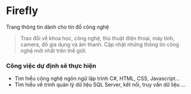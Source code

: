 # Firefly
Trang thông tin dành cho tín đồ công nghệ
> Trao đổi về khoa học, công nghệ, thủ thuật điện thoại, máy tính, camera, đồ gia dụng và âm thanh.
> Cập nhật những thông tin công nghệ mới nhất trên thế giới.
### Công việc dự định sẽ thực hiện
- Tìm hiểu công nghệ ngôn ngữ lập trình C#, HTML, CSS, Javascript...
- Tìm hiểu về trình quản lý dữ liệu SQL Server, kết nối, truy vấn dữ liệu ...
